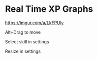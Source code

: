 # Real Time XP Graphs

https://imgur.com/a/LkFPUly

Alt+Drag to move

Select skill in settings

Resize in settings
